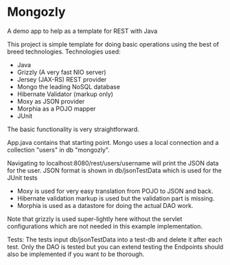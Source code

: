 Mongozly
============================================
A demo app to help as a template for REST with Java

This project is simple template for doing basic operations using the best of breed technologies.
Technologies used:

- Java
- Grizzly (A very fast NIO server)
- Jersey (JAX-RS) REST provider
- Mongo the leading NoSQL database
- Hibernate Validator (markup only)
- Moxy as JSON provider
- Morphia as a POJO mapper
- JUnit

The basic functionality is very straightforward.

App.java contains that starting point.
Mongo uses a local connection and a collection "users" in db "mongozly".

Navigating to localhost:8080/rest/users/username will print the JSON data for the user.
JSON format is shown in db/jsonTestData which is used for the JUnit tests

- Moxy is used for very easy translation from POJO to JSON and back.
- Hibernate validation markup is used but the validation part is missing.
- Morphia is used as a datastore for doing the actual DAO work.

Note that grizzly is used super-lightly here without the servlet configurations
which are not needed in this example implementation.

Tests:
The tests input db/jsonTestData into a test-db and delete it after each test. Only the DAO is tested but you can extend
testing the Endpoints should also be implemented if you want to be thorough.